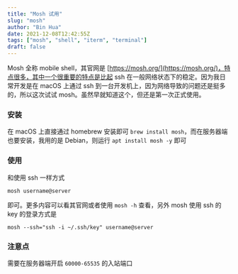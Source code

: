 ```yaml
---
title: "Mosh 试用"
slug: "mosh"
author: "Bin Hua"
date: 2021-12-08T12:42:55Z
tags: ["mosh", "shell", "iterm", "terminal"]
draft: false
---
```


Mosh 全称 mobile shell，其官网是 [https://mosh.org/](https://mosh.org/)，特点很多，其中一个很重要的特点是比起 ssh 在一般网络状态下的稳定。因为我日常开发是在 macOS 上通过 ssh 到一台开发机上，因为网络导致的问题还是挺多的，所以这次试试 mosh。虽然早就知道这个，但还是第一次正式使用。

### 安装

在 macOS 上直接通过 homebrew 安装即可 `brew install mosh`，而在服务器端也要安装，我用的是 Debian，则运行 `apt install mosh -y` 即可

### 使用

和使用 ssh 一样方式

```
mosh username@server
```

即可。更多内容可以看其官网或者使用 `mosh -h` 查看，另外 mosh 使用 ssh 的 key 的登录方式是

```
mosh --ssh="ssh -i ~/.ssh/key" username@server
```

### 注意点

需要在服务器端开启 `60000-65535` 的入站端口
